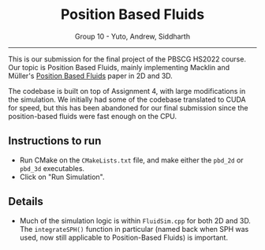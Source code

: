 <center>
<h1>Position Based Fluids</h1>
<span>Group 10 - Yuto, Andrew, Siddharth</span>
</center>

---

This is our submission for the final project of the PBSCG HS2022 course. Our topic is Position Based Fluids, mainly implementing Macklin and Müller's [Position Based Fluids](https://mmacklin.com/pbf_sig_preprint.pdf) paper in 2D and 3D.

The codebase is built on top of Assignment 4, with large modifications in the simulation. We initially had some of the codebase translated to CUDA for speed, but this has been abandoned for our final submission since the position-based fluids were fast enough on the CPU.

## Instructions to run

- Run CMake on the `CMakeLists.txt` file, and make either the `pbd_2d` or `pbd_3d` executables.
- Click on "Run Simulation".

## Details

- Much of the simulation logic is within `FluidSim.cpp` for both 2D and 3D. The
`integrateSPH()` function in particular (named back when SPH was used, now still
applicable to Position-Based Fluids) is important.
